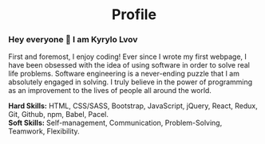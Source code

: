 <h1 align="center">Profile</h1>
<h3>Hey everyone 👋 I am Kyrylo Lvov</h3>
<p>
First and foremost, I enjoy coding! Ever since I wrote my first webpage, I have been obsessed with the idea of using software in order to solve real life problems. Software engineering is a never-ending puzzle that I am absolutely engaged in solving. I truly believe in the power of programming as an improvement to the lives of people all around the world.

  <b>Hard Skills:</b> HTML, CSS/SASS, Bootstrap, JavaScript, jQuery, React, Redux, Git, Github, npm, Babel, Pacel.
<br>
  <b>Soft Skills:</b> Self-management, Communication, Problem-Solving, Teamwork, Flexibility.</p>

